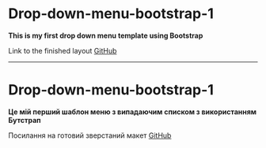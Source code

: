 # Drop-down-menu-bootstrap-1

**This is my first drop down menu template using Bootstrap**


Link to the finished layout [GitHub](https://alexhlv.github.io/Drop-down-menu-bootstrap-1/)

------------------------------------------------------------

# Drop-down-menu-bootstrap-1


**Це мій перший шаблон меню з випадаючим списком з використанням Бутстрап**


Посилання на готовий зверстаний макет [GitHub](https://alexhlv.github.io/Drop-down-menu-bootstrap-1/)
